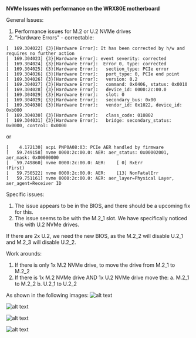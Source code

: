 **NVMe Issues with performance on the WRX80E motherboard**

General Issues:
1. Performance issues for M.2 or U.2 NVMe drives
2. "Hardware Errors" - correctable:
```[  169.304019] {3}[Hardware Error]: Hardware error from APEI Generic Hardware Error Source: 514
[  169.304022] {3}[Hardware Error]: It has been corrected by h/w and requires no further action
[  169.304023] {3}[Hardware Error]: event severity: corrected
[  169.304024] {3}[Hardware Error]:  Error 0, type: corrected
[  169.304025] {3}[Hardware Error]:   section_type: PCIe error
[  169.304026] {3}[Hardware Error]:   port_type: 0, PCIe end point
[  169.304026] {3}[Hardware Error]:   version: 0.2
[  169.304027] {3}[Hardware Error]:   command: 0x0406, status: 0x0010
[  169.304028] {3}[Hardware Error]:   device_id: 0000:2c:00.0
[  169.304029] {3}[Hardware Error]:   slot: 0
[  169.304029] {3}[Hardware Error]:   secondary_bus: 0x00
[  169.304030] {3}[Hardware Error]:   vendor_id: 0x1022, device_id: 0xb000
[  169.304030] {3}[Hardware Error]:   class_code: 010802
[  169.304031] {3}[Hardware Error]:   bridge: secondary_status: 0x0000, control: 0x0000
```
or
```
[    4.172130] acpi PNP0A08:03: PCIe AER handled by firmware
[   59.749158] nvme 0000:2c:00.0: AER: aer_status: 0x00002001, aer_mask: 0x00000000
[   59.749860] nvme 0000:2c:00.0: AER:	  [ 0] RxErr		      (First)
[   59.750522] nvme 0000:2c:00.0: AER:	  [13] NonFatalErr
[   59.751161] nvme 0000:2c:00.0: AER: aer_layer=Physical Layer, aer_agent=Receiver ID
```

Specific issues:
1. The issue appears to be in the BIOS, and there should be a upcoming fix for this.
2. The issue seems to be with the M.2_1 slot. We have specifically noticed this with U.2 NVMe drives.

If there are 2x U.2, we need the new BIOS, as the M.2_2 will disable U.2_1 and M.2_3 will disable U.2_2.

Work arounds:
1. If there is only 1x M.2 NVMe drive, to move the drive from M.2_1 to M.2_2
2. If there is 1x M.2 NVMe drive AND 1x U.2 NVMe drive move the:
   a. M.2_1 to M.2_2
   b. U.2_1 to U.2_2

As shown in the following images:
      ![alt text](https://github.com/markwdalton/lambdalabs/blob/main/documentation/motherboards/ASUS-WRX80E/ASUS-WRX80E-motherboard-M.2-U.2-moves.png "M.2_1 to M.2_2 and U.2_1 to U.2_2")</p>
      ![alt text](https://github.com/markwdalton/lambdalabs/blob/main/documentation/motherboards/ASUS-WRX80E/ASUS-WRX80E-move-M.2-U.2-drives.png "Diagram M.2_1 to M.2_2 and U.2_1 to U.2_2")</p>
     ![alt text](https://github.com/markwdalton/lambdalabs/blob/main/documentation/motherboards/ASUS-WRX80E/WRX80E-M_2-U_2-drives-info.png "M.2 slots on the motherboard diagram")</p>
     ![alt text](https://github.com/markwdalton/lambdalabs/blob/main/documentation/motherboards/ASUS-WRX80E/WRX80E-U_2-drive-connectors.png "U.2 connectors on the motherboad diagram")</p>
